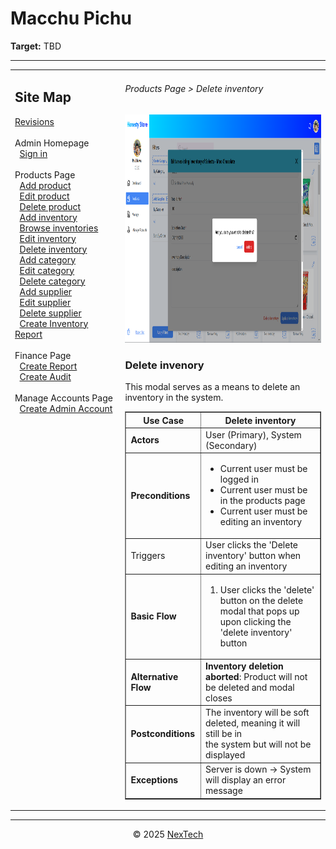 # Macchu Pichu

**Target:** TBD

---

<table>
  <tr>
    <td valign="top" style="width: 35%;">
      <h2>Site Map</h2>
      <a href="../readme.md">Revisions</a><br><br>     
      Admin Homepage<br>
      &nbsp;&nbsp;<a href="./sign-in.md">Sign in</a><br><br>
      Products Page<br>
      &nbsp;&nbsp;<a href="./add-product.md">Add product</a><br>
      &nbsp;&nbsp;<a href="./edit-product.md">Edit product</a><br>
      &nbsp;&nbsp;<a href="./delete-product.md">Delete product</a><br>
      &nbsp;&nbsp;<a href="./add-inventory.md">Add inventory</a><br>
      &nbsp;&nbsp;<a href="./browse-inventories.md">Browse inventories</a><br>
      &nbsp;&nbsp;<a href="./edit-inventory.md">Edit inventory</a><br>
      &nbsp;&nbsp;<a href="./delete-inventory.md">Delete inventory</a><br>
      &nbsp;&nbsp;<a href="./add-category.md">Add category</a><br>
      &nbsp;&nbsp;<a href="./edit-category.md">Edit category</a><br>
      &nbsp;&nbsp;<a href="./delete-category.md">Delete category</a><br>
      &nbsp;&nbsp;<a href="./add-supplier.md">Add supplier</a><br>
      &nbsp;&nbsp;<a href="./edit-suppplier.md">Edit supplier</a><br>
      &nbsp;&nbsp;<a href="./delete-supplier.md">Delete supplier</a><br>
      &nbsp;&nbsp;<a href="./create-inventory-report.md">Create Inventory Report</a><br><br>
      Finance Page<br>
      &nbsp;&nbsp;<a href="./create-report.md">Create Report</a><br>
      &nbsp;&nbsp;<a href="./create-audit.md">Create Audit</a><br><br>
      Manage Accounts Page<br>
      &nbsp;&nbsp;<a href="./create-admin-account.md">Create Admin Account</a><br><br>
    </td>
    <td valign="top" >
      <h6> Products Page > Delete inventory </h6>
        <img src = "./mock-ups/delete-inventory.png" width='720' height='365'/>
      <h3>Delete invenory</h3>
      <p>This modal serves as a means to delete an inventory in the system.</p>
      <table border="1">
        <tr>
          <th>Use Case</th>
          <th>Delete inventory</th>
        </tr>
        <tr>
          <td><b>Actors</b></td>
          <td>User (Primary), System (Secondary)</td>
        </tr>
        <tr>
          <td><b>Preconditions</b></td>
          <td><ul>
              <li>Current user must be logged in</li>
                <li>Current user must be in the products page</li>
                <li>Current user must be editing an inventory</li>
          </ul>
          </td>
        </tr>
        <tr>
          <td>Triggers</td>
          <td>User clicks the 'Delete inventory' button when editing an inventory</td>
        </tr>
        <tr>
          <td><b>Basic Flow</b></td>
          <td>
            <ol>
              <li>User clicks the 'delete' button on the delete modal that pops up <br>
              upon clicking the 'delete inventory' button</li>
            </ol>
          </td>
        </tr>
        <tr>
          <td><b>Alternative Flow</b></td>
          <td>
            <strong>Inventory deletion aborted</strong>: Product will not be deleted and modal closes
          </td>
        </tr>
        <tr>
          <td><b>Postconditions</b></td>
          <td>
            The inventory will be soft deleted, meaning it will still be in <br>the system but will not be displayed 
          </td>
        </tr>
        <tr>
          <td><b>Exceptions</b></td>
          <td>Server is down → System will display an error message<br>
          </td>
        </tr>
        </table>
    </td>
  </tr>
</table>

---

<div align="center">
  © 2025 <a href="#">NexTech</a>
</div>
